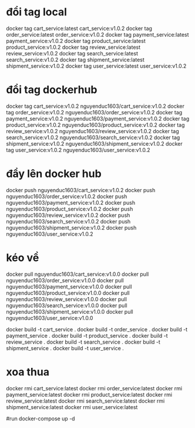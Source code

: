 # đổi tag local
docker tag cart_service:latest cart_service:v1.0.2
docker tag order_service:latest order_service:v1.0.2
docker tag payment_service:latest payment_service:v1.0.2
docker tag product_service:latest product_service:v1.0.2
docker tag review_service:latest review_service:v1.0.2
docker tag search_service:latest search_service:v1.0.2
docker tag shipment_service:latest shipment_service:v1.0.2
docker tag user_service:latest user_service:v1.0.2

# đổi tag dockerhub
docker tag cart_service:v1.0.2 nguyenduc1603/cart_service:v1.0.2
docker tag order_service:v1.0.2 nguyenduc1603/order_service:v1.0.2
docker tag payment_service:v1.0.2 nguyenduc1603/payment_service:v1.0.2
docker tag product_service:v1.0.2 nguyenduc1603/product_service:v1.0.2
docker tag review_service:v1.0.2 nguyenduc1603/review_service:v1.0.2
docker tag search_service:v1.0.2 nguyenduc1603/search_service:v1.0.2
docker tag shipment_service:v1.0.2 nguyenduc1603/shipment_service:v1.0.2
docker tag user_service:v1.0.2 nguyenduc1603/user_service:v1.0.2

# đẩy lên docker hub 
docker push nguyenduc1603/cart_service:v1.0.2
docker push nguyenduc1603/order_service:v1.0.2
docker push nguyenduc1603/payment_service:v1.0.2
docker push nguyenduc1603/product_service:v1.0.2
docker push nguyenduc1603/review_service:v1.0.2
docker push nguyenduc1603/search_service:v1.0.2
docker push nguyenduc1603/shipment_service:v1.0.2
docker push nguyenduc1603/user_service:v1.0.2

# kéo về
docker pull nguyenduc1603/cart_service:v1.0.0
docker pull nguyenduc1603/order_service:v1.0.0
docker pull nguyenduc1603/payment_service:v1.0.0
docker pull nguyenduc1603/product_service:v1.0.0
docker pull nguyenduc1603/review_service:v1.0.0
docker pull nguyenduc1603/search_service:v1.0.0
docker pull nguyenduc1603/shipment_service:v1.0.0
docker pull nguyenduc1603/user_service:v1.0.0


docker build -t cart_service .
docker build -t order_service .
docker build -t payment_service .
docker build -t product_service .
docker build -t review_service .
docker build -t search_service .
docker build -t shipment_service .
docker build -t user_service .


# xoa thua
docker rmi cart_service:latest
docker rmi order_service:latest
docker rmi payment_service:latest
docker rmi product_service:latest
docker rmi review_service:latest
docker rmi search_service:latest
docker rmi shipment_service:latest
docker rmi user_service:latest


#run
docker-compose up -d
